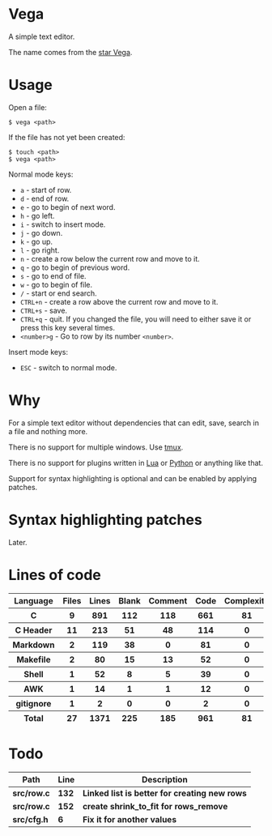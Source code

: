 # Vega

A simple text editor.

The name comes from the [star Vega](https://en.wikipedia.org/wiki/Vega).

# Usage

Open a file:

```
$ vega <path>
```

If the file has not yet been created:

```
$ touch <path>
$ vega <path>
```

Normal mode keys:

- `a` - start of row.
- `d` - end of row.
- `e` - go to begin of next word.
- `h` - go left.
- `i` - switch to insert mode.
- `j` - go down.
- `k` - go up.
- `l` - go right.
- `n` - create a row  below the current row and move to it.
- `q` - go to begin of previous word.
- `s` - go to end of file.
- `w` - go to begin of file.
- `/` - start or end search.
- `CTRL+n` - create a row above the current row and move to it.
- `CTRL+s` - save.
- `CTRL+q` - quit. If you changed the file, you will need to either save it or press this key several times.
- `<number>g` - Go to row by its number `<number>`.

Insert mode keys:

- `ESC` - switch to normal mode.

# Why

For a simple text editor without dependencies that can edit, save, search in a file and nothing more.

There is no support for multiple windows. Use [tmux](https://github.com/tmux/tmux).

There is no support for plugins written in [Lua](https://en.wikipedia.org/wiki/Lua_(programming_language)) or [Python](https://en.wikipedia.org/wiki/Python_(programming_language)) or anything like that.

Support for syntax highlighting is optional and can be enabled by applying patches.

# Syntax highlighting patches

Later.

# Lines of code

<table id="scc-table">
	<thead><tr>
		<th>Language</th>
		<th>Files</th>
		<th>Lines</th>
		<th>Blank</th>
		<th>Comment</th>
		<th>Code</th>
		<th>Complexity</th>
		<th>Bytes</th>
	</tr></thead>
	<tbody><tr>
		<th>C</th>
		<th>9</th>
		<th>891</th>
		<th>112</th>
		<th>118</th>
		<th>661</th>
		<th>81</th>
		<th>16942</th>
	</tr><tr>
		<th>C Header</th>
		<th>11</th>
		<th>213</th>
		<th>51</th>
		<th>48</th>
		<th>114</th>
		<th>0</th>
		<th>4245</th>
	</tr><tr>
		<th>Markdown</th>
		<th>2</th>
		<th>119</th>
		<th>38</th>
		<th>0</th>
		<th>81</th>
		<th>0</th>
		<th>2866</th>
	</tr><tr>
		<th>Makefile</th>
		<th>2</th>
		<th>80</th>
		<th>15</th>
		<th>13</th>
		<th>52</th>
		<th>0</th>
		<th>1788</th>
	</tr><tr>
		<th>Shell</th>
		<th>1</th>
		<th>52</th>
		<th>8</th>
		<th>5</th>
		<th>39</th>
		<th>0</th>
		<th>1008</th>
	</tr><tr>
		<th>AWK</th>
		<th>1</th>
		<th>14</th>
		<th>1</th>
		<th>1</th>
		<th>12</th>
		<th>0</th>
		<th>220</th>
	</tr><tr>
		<th>gitignore</th>
		<th>1</th>
		<th>2</th>
		<th>0</th>
		<th>0</th>
		<th>2</th>
		<th>0</th>
		<th>13</th>
	</tr></tbody>
	<tfoot><tr>
		<th>Total</th>
		<th>27</th>
		<th>1371</th>
		<th>225</th>
		<th>185</th>
		<th>961</th>
		<th>81</th>
    	<th>27082</th>
	</tr></tfoot>
	</table>

# Todo

|Path|Line|Description|
|-|-|-|
|**src/row.c**|**132**|**Linked list is better for creating new rows**|
|**src/row.c**|**152**|**create shrink_to_fit for rows_remove**|
|**src/cfg.h**|**6**|**Fix it for another values**|
